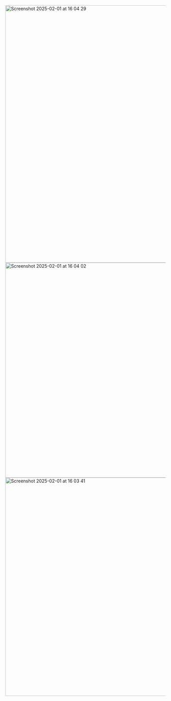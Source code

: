 <img width="806" alt="Screenshot 2025-02-01 at 16 04 29" src="https://github.com/user-attachments/assets/3bf160b6-5c50-4525-a0c9-2d5d3575bea2" />
<img width="673" alt="Screenshot 2025-02-01 at 16 04 02" src="https://github.com/user-attachments/assets/61043932-9ae4-4c12-a679-6506eb7412e3" />
<img width="684" alt="Screenshot 2025-02-01 at 16 03 41" src="https://github.com/user-attachments/assets/bf9c7191-30f3-4ed2-b1c9-bb5976a9ee49" />
